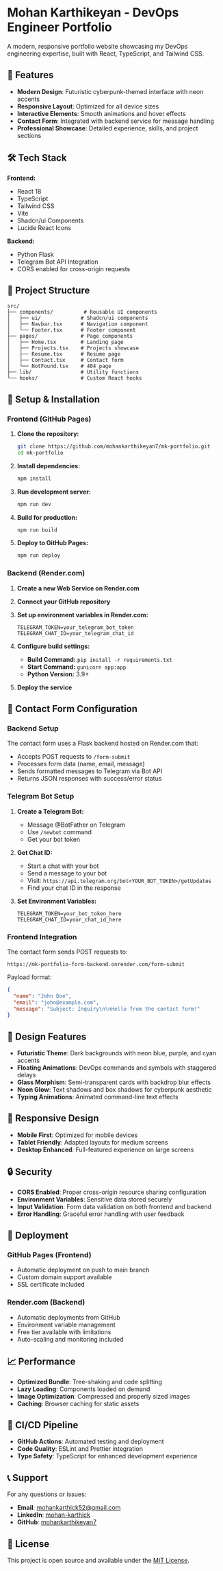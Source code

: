 
# Mohan Karthikeyan - DevOps Engineer Portfolio

A modern, responsive portfolio website showcasing my DevOps engineering expertise, built with React, TypeScript, and Tailwind CSS.

## 🚀 Features

- **Modern Design**: Futuristic cyberpunk-themed interface with neon accents
- **Responsive Layout**: Optimized for all device sizes
- **Interactive Elements**: Smooth animations and hover effects
- **Contact Form**: Integrated with backend service for message handling
- **Professional Showcase**: Detailed experience, skills, and project sections

## 🛠️ Tech Stack

**Frontend:**
- React 18
- TypeScript
- Tailwind CSS
- Vite
- Shadcn/ui Components
- Lucide React Icons

**Backend:**
- Python Flask
- Telegram Bot API Integration
- CORS enabled for cross-origin requests

## 📁 Project Structure

```
src/
├── components/          # Reusable UI components
│   ├── ui/             # Shadcn/ui components
│   ├── Navbar.tsx      # Navigation component
│   └── Footer.tsx      # Footer component
├── pages/              # Page components
│   ├── Home.tsx        # Landing page
│   ├── Projects.tsx    # Projects showcase
│   ├── Resume.tsx      # Resume page
│   ├── Contact.tsx     # Contact form
│   └── NotFound.tsx    # 404 page
├── lib/                # Utility functions
└── hooks/              # Custom React hooks
```

## 🔧 Setup & Installation

### Frontend (GitHub Pages)

1. **Clone the repository:**
   ```bash
   git clone https://github.com/mohankarthikeyan7/mk-portfolio.git
   cd mk-portfolio
   ```

2. **Install dependencies:**
   ```bash
   npm install
   ```

3. **Run development server:**
   ```bash
   npm run dev
   ```

4. **Build for production:**
   ```bash
   npm run build
   ```

5. **Deploy to GitHub Pages:**
   ```bash
   npm run deploy
   ```

### Backend (Render.com)

1. **Create a new Web Service on Render.com**

2. **Connect your GitHub repository**

3. **Set up environment variables in Render.com:**
   ```
   TELEGRAM_TOKEN=your_telegram_bot_token
   TELEGRAM_CHAT_ID=your_telegram_chat_id
   ```

4. **Configure build settings:**
   - **Build Command:** `pip install -r requirements.txt`
   - **Start Command:** `gunicorn app:app`
   - **Python Version:** 3.9+

5. **Deploy the service**

## 📧 Contact Form Configuration

### Backend Setup

The contact form uses a Flask backend hosted on Render.com that:
- Accepts POST requests to `/form-submit`
- Processes form data (name, email, message)
- Sends formatted messages to Telegram via Bot API
- Returns JSON responses with success/error status

### Telegram Bot Setup

1. **Create a Telegram Bot:**
   - Message @BotFather on Telegram
   - Use `/newbot` command
   - Get your bot token

2. **Get Chat ID:**
   - Start a chat with your bot
   - Send a message to your bot
   - Visit: `https://api.telegram.org/bot<YOUR_BOT_TOKEN>/getUpdates`
   - Find your chat ID in the response

3. **Set Environment Variables:**
   ```
   TELEGRAM_TOKEN=your_bot_token_here
   TELEGRAM_CHAT_ID=your_chat_id_here
   ```

### Frontend Integration

The contact form sends POST requests to:
```
https://mk-portfolio-form-backend.onrender.com/form-submit
```

Payload format:
```json
{
  "name": "John Doe",
  "email": "john@example.com",
  "message": "Subject: Inquiry\n\nHello from the contact form!"
}
```

## 🎨 Design Features

- **Futuristic Theme**: Dark backgrounds with neon blue, purple, and cyan accents
- **Floating Animations**: DevOps commands and symbols with staggered delays
- **Glass Morphism**: Semi-transparent cards with backdrop blur effects
- **Neon Glow**: Text shadows and box shadows for cyberpunk aesthetic
- **Typing Animations**: Animated command-line text effects

## 📱 Responsive Design

- **Mobile First**: Optimized for mobile devices
- **Tablet Friendly**: Adapted layouts for medium screens
- **Desktop Enhanced**: Full-featured experience on large screens

## 🔒 Security

- **CORS Enabled**: Proper cross-origin resource sharing configuration
- **Environment Variables**: Sensitive data stored securely
- **Input Validation**: Form data validation on both frontend and backend
- **Error Handling**: Graceful error handling with user feedback

## 🚀 Deployment

### GitHub Pages (Frontend)
- Automatic deployment on push to main branch
- Custom domain support available
- SSL certificate included

### Render.com (Backend)
- Automatic deployments from GitHub
- Environment variable management
- Free tier available with limitations
- Auto-scaling and monitoring included

## 📈 Performance

- **Optimized Bundle**: Tree-shaking and code splitting
- **Lazy Loading**: Components loaded on demand
- **Image Optimization**: Compressed and properly sized images
- **Caching**: Browser caching for static assets

## 🔄 CI/CD Pipeline

- **GitHub Actions**: Automated testing and deployment
- **Code Quality**: ESLint and Prettier integration
- **Type Safety**: TypeScript for enhanced development experience

## 📞 Support

For any questions or issues:
- **Email**: mohankarthick52@gmail.com
- **LinkedIn**: [mohan-karthick](https://www.linkedin.com/in/mohan-karthick)
- **GitHub**: [mohankarthikeyan7](https://github.com/mohankarthikeyan7)

## 📄 License

This project is open source and available under the [MIT License](LICENSE).
